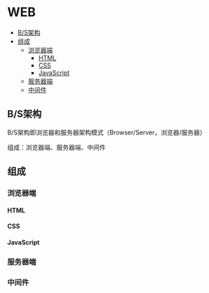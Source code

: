 # WEB

* [B/S架构](#B/S架构)
* [组成](#组成)
  - [浏览器端](#浏览器端)
    * [HTML](/HTML5)
    * [CSS](/CSS)
    * [JavaScript](/JavaScript)
  - [服务器端](#服务器端)
  - [中间件](#中间件)
  
## B/S架构
B/S架构即浏览器和服务器架构模式（Browser/Server，浏览器/服务器）

组成：浏览器端、服务器端、中间件

## 组成

### 浏览器端

#### HTML

#### CSS

#### JavaScript

### 服务器端

### 中间件